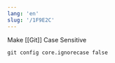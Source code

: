 ```yaml
---
lang: 'en'
slug: '/1F9E2C'
---
```


Make [[Git]] Case Sensitive

```
git config core.ignorecase false
```
